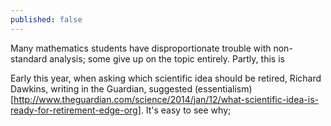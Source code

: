 ```yaml
---
published: false
---
```


Many mathematics students have disproportionate trouble with non-standard analysis; some give up on the topic entirely. Partly, this is 

Early this year, when asking which scientific idea should be retired, Richard Dawkins, writing in the Guardian, suggested (essentialism)[http://www.theguardian.com/science/2014/jan/12/what-scientific-idea-is-ready-for-retirement-edge-org]. It's easy to see why;